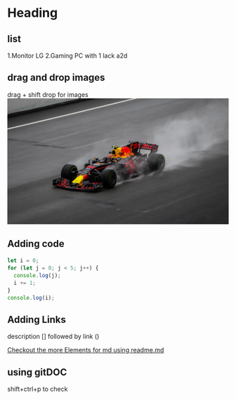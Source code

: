 # Heading

## list

1.Monitor LG
2.Gaming PC with 1 lack a2d

## drag and drop images

drag + shift drop for images
![Alt text](RR1.jpg)

## Adding code

```js
let i = 0;
for (let j = 0; j < 5; j++) {
  console.log(j);
  i += 1;
}
console.log(i);
```

## Adding Links

description [] followed by link ()

[Checkout the more Elements for md using readme.md ](/readme.md)

## using gitDOC

shift+ctrl+p to check
